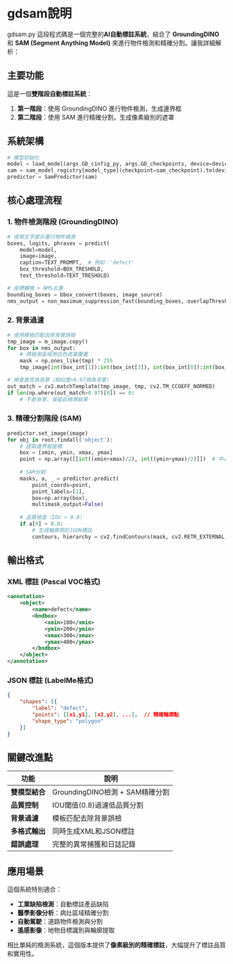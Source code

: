 # gdsam說明
gdsam.py
這段程式碼是一個完整的**AI自動標註系統**，結合了 **GroundingDINO** 和 **SAM (Segment Anything Model)** 來進行物件檢測和精確分割。讓我詳細解析：

## 主要功能

這是一個**雙階段自動標註系統**：
1. **第一階段**：使用 GroundingDINO 進行物件檢測，生成邊界框
2. **第二階段**：使用 SAM 進行精確分割，生成像素級別的遮罩

## 系統架構

````python
# 模型初始化
model = load_model(args.GD_cinfig_py, args.GD_checkpoints, device=device)  # GroundingDINO
sam = sam_model_registry[model_type](checkpoint=sam_checkpoint).to(device=device)  # SAM
predictor = SamPredictor(sam)
````

## 核心處理流程

### 1. 物件檢測階段 (GroundingDINO)
```python
# 使用文字提示進行物件檢測
boxes, logits, phrases = predict(
    model=model,
    image=image,
    caption=TEXT_PROMPT,  # 例如：'defect'
    box_threshold=BOX_TRESHOLD,
    text_threshold=TEXT_TRESHOLD)

# 座標轉換 + NMS去重
bounding_boxes = bbox_convert(boxes, image_source)
nms_output = non_maximum_suppression_fast(bounding_boxes, overlapThresh=0.3)
```

### 2. 背景過濾
```python
# 使用模板匹配去除背景誤檢
tmp_image = m_image.copy()
for box in nms_output:
    # 將檢測區域用白色遮罩覆蓋
    mask = np.ones_like(tmp) * 255
    tmp_image[int(box_int[1]):int(box_int[3]), int(box_int[0]):int(box_int[2])] = mask

# 檢查是否為背景（相似度>0.97視為背景）
out_match = cv2.matchTemplate(tmp_image, tmp, cv2.TM_CCOEFF_NORMED)
if len(np.where(out_match>0.97)[0]) == 0:
    # 不是背景，保留此檢測結果
```

### 3. 精確分割階段 (SAM)
```python
predictor.set_image(image)
for obj in root.findall('object'):
    # 提取邊界框座標
    box = [xmin, ymin, xmax, ymax]
    point = np.array([[int((xmin+xmax)/2), int((ymin+ymax)/2)]])  # 中心點
    
    # SAM分割
    masks, a, _ = predictor.predict(
        point_coords=point,
        point_labels=[1],
        box=np.array(box),
        multimask_output=False)
    
    # 品質檢查（IOU > 0.8）
    if a[0] > 0.8:
        # 生成輪廓用於JSON標註
        contours, hierarchy = cv2.findContours(mask, cv2.RETR_EXTERNAL, cv2.CHAIN_APPROX_SIMPLE)
```

## 輸出格式

### XML 標註 (Pascal VOC格式)
```xml
<annotation>
    <object>
        <name>defect</name>
        <bndbox>
            <xmin>100</xmin>
            <ymin>200</ymin>
            <xmax>300</xmax>
            <ymax>400</ymax>
        </bndbox>
    </object>
</annotation>
```

### JSON 標註 (LabelMe格式)
```json
{
    "shapes": [{
        "label": "defect",
        "points": [[x1,y1], [x2,y2], ...],  // 精確輪廓點
        "shape_type": "polygon"
    }]
}
```

## 關鍵改進點

| 功能 | 說明 |
|------|------|
| **雙模型結合** | GroundingDINO檢測 + SAM精確分割 |
| **品質控制** | IOU閾值(0.8)過濾低品質分割 |
| **背景過濾** | 模板匹配去除背景誤檢 |
| **多格式輸出** | 同時生成XML和JSON標註 |
| **錯誤處理** | 完整的異常捕獲和日誌記錄 |

## 應用場景

這個系統特別適合：
- **工業缺陷檢測**：自動標註產品缺陷
- **醫學影像分析**：病灶區域精確分割
- **自動駕駛**：道路物件檢測與分割
- **遙感影像**：地物目標識別與輪廓提取

相比單純的檢測系統，這個版本提供了**像素級別的精確標註**，大幅提升了標註品質和實用性。
